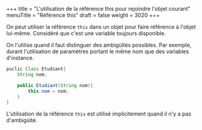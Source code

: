 +++
title = "L'utilisation de la référence this pour rejoindre l'objet courant"
menuTitle = "Référence this"
draft = false
weight = 3020
+++

On peut utiliser la référence `this` dans un objet pour faire référence à l'objet lui-même. Considéré que c'est une variable toujours disponible.

On l'utilise quand il faut distinguer des ambigüités possibles. Par exemple, durant l'utilisation de paramètres portant le même nom que des variables d'instance.

```java
puclic Class Etudiant{
    String nom;

    public Etudiant(String nom){
        this.nom = nom;
    }
}
```

L'utilisation de la référence `this` est utilisé implicitement quand il n'y a pas d'ambigüité.
